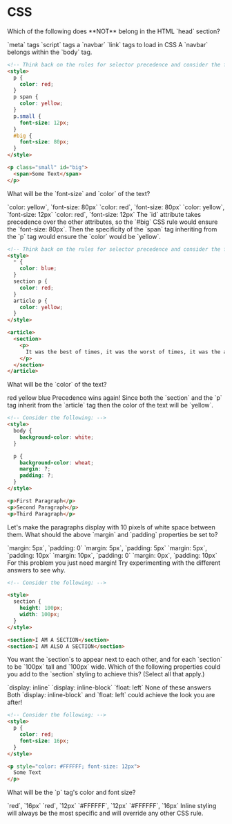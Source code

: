# CSS

<quiz>
  <question>
  <p>Which of the following does **NOT** belong in the HTML `head` section?</p>
    <answer>`meta` tags</answer>
    <answer>`script` tags</answer>
    <answer correct>a `navbar`</answer>
    <answer>`link` tags to load in CSS</answer>
    <explanation>A `navbar` belongs within the `body` tag.</explanation>
  </question>
</quiz>

```html
<!-- Think back on the rules for selector precedence and consider the following: -->
<style>
  p {
    color: red;
  }
  p span {
    color: yellow;
  }
  p.small {
    font-size: 12px;
  }
  #big {
    font-size: 80px;
  }
</style>

<p class="small" id="big">
  <span>Some Text</span>
</p>
```

<quiz>
  <question>
  <p>What will be the `font-size` and `color` of the text?</p>
    <answer correct>`color: yellow`, `font-size: 80px`</answer>
    <answer>`color: red`, `font-size: 80px`</answer>
    <answer>`color: yellow`, `font-size: 12px`</answer>
    <answer>`color: red`, `font-size: 12px`</answer>
    <explanation>The `id` attribute takes precedence over the other attributes, so the `#big` CSS rule would ensure the `font-size: 80px`. Then the specificity of the `span` tag inheriting from the `p` tag would ensure the `color` would be `yellow`.</explanation>
  </question>
</quiz>

```html
<!-- Think back on the rules for selector precedence and consider the following: -->
<style>
  * {
    color: blue;
  }
  section p {
    color: red;
  }
  article p {
    color: yellow;
  }
</style>

<article>
  <section>
    <p>
      It was the best of times, it was the worst of times, it was the age of wisdom, it was the age of foolishness, it was the epoch of belief, it was the epoch of incredulity, it was the season of Light, it was the season of Darkness...
    </p>
  </section>
</article>
```

<quiz>
  <question>
  <p>What will be the `color` of the text?</p>
    <answer>red</answer>
    <answer correct>yellow</answer>
    <answer>blue</answer>
    <explanation>Precedence wins again! Since both the `section` and the `p` tag inherit from the `article` tag then the color of the text will be `yellow`. </explanation>
  </question>
</quiz>

```html
<!-- Consider the following: -->
<style>
  body {
    background-color: white;
  }

  p {
    background-color: wheat;
    margin: ?;
    padding: ?;
  }
</style>

<p>First Paragraph</p>
<p>Second Paragraph</p>
<p>Third Paragraph</p>
```

<quiz>
  <question>
  <p>Let's make the paragraphs display with 10 pixels of white space between them. What should the above `margin` and `padding` properties be set to?</p>
    <answer>`margin: 5px`, `padding: 0`</answer>
    <answer>`margin: 5px`, `padding: 5px`</answer>
    <answer>`margin: 5px`, `padding: 10px`</answer>
    <answer correct>`margin: 10px`, `padding: 0`</answer>
    <answer>`margin: 0px`, `padding: 10px`</answer>
    <explanation>For this problem you just need margin! Try experimenting with the different answers to see why.</explanation>
  </question>
</quiz>

```html
<!-- Consider the following: -->

<style>
  section {
    height: 100px;
    width: 100px;
  }
</style>

<section>I AM A SECTION</section>
<section>I AM ALSO A SECTION</section>
```

<quiz>
  <question multiple>
  <p>You want the `section`s to appear next to each other, and for each `section` to be `100px` tall and `100px` wide. Which of the following properties could you add to the `section` styling to achieve this? (Select all that apply.)</p>
    <answer>`display: inline`</answer>
    <answer correct>`display: inline-block`</answer>
    <answer correct>`float: left`</answer>
    <answer>None of these answers</answer>
    <explanation>Both `display: inline-block` and `float: left` could achieve the look you are after!</explanation>
  </question>
</quiz>

```html
<!-- Consider the following: -->
<style>
  p {
    color: red;
    font-size: 16px;
  }
</style>

<p style="color: #FFFFFF; font-size: 12px">
  Some Text
</p>
```

<quiz>
  <question>
  <p>What will be the `p` tag's color and font size?</p>
    <answer>`red`, `16px`</answer>
    <answer>`red`, `12px`</answer>
    <answer correct>`#FFFFFF`, `12px` </answer>
    <answer>`#FFFFFF`, `16px`</answer>
    <explanation>Inline styling will always be the most specific and will override any other CSS rule.</explanation>
  </question>
</quiz>
